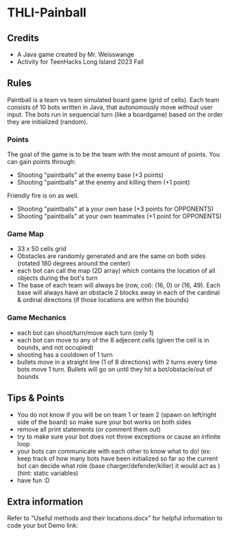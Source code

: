 # THLI-Painball

## Credits
* A Java game created by Mr. Weisswange
* Activity for TeenHacks Long Island 2023 Fall

## Rules
Paintball is a team vs team simulated board game (grid of cells). Each team consists of 10 bots written in Java, that autonomously move without user input. The bots run in sequencial turn (like a boardgame) based on the order they are initialized (random). 

### Points
The goal of the game is to be the team with the most amount of points. You can gain points through:
* Shooting "paintballs" at the enemy base (+3 points)
* Shooting "paintballs" at the enemy and killing them (+1 point)


Friendly fire is on as well. 
* Shooting "paintballs" at a your own base (+3 points for OPPONENTS)
* Shooting "paintballs" at your own teammates (+1 point for OPPONENTS)

### Game Map
* 33 x 50 cells grid
* Obstacles are randomly generated and are the same on both sides (rotated 180 degrees around the center)
* each bot can call the map (2D array) which contains the location of all objects during the bot's turn
* The base of each team will always be (row, col): (16, 0) or (16, 49). Each base will always have an obstacle 2 blocks away in each of the cardinal & ordinal directions (if those locations are within the bounds)
 
### Game Mechanics
* each bot can shoot/turn/move each turn (only 1)
* each bot can move to any of the 8 adjecent cells (given the cell is in bounds, and not occupied)
* shooting has a cooldown of 1 turn 
* bullets move in a straight line (1 of 8 directions) with 2 turns every time bots move 1 turn. Bullets will go on until they hit a bot/obstacle/out of bounds


## Tips & Points
* You do not know if you will be on team 1 or team 2 (spawn on left/right side of the board) so make sure your bot works on both sides
* remove all print statements (or comment them out)
* try to make sure your bot does not throw exceptions or cause an infinite loop
* your bots can communicate with each other to know what to do! (ex: keep track of how many bots have been initialized so far so the current bot can decide what role (base charger/defender/killer) it would act as ) (hint: static variables) 
* have fun :D

## Extra information
Refer to "Useful methods and their locations.docx" for helpful information to code your bot
Demo link: 

